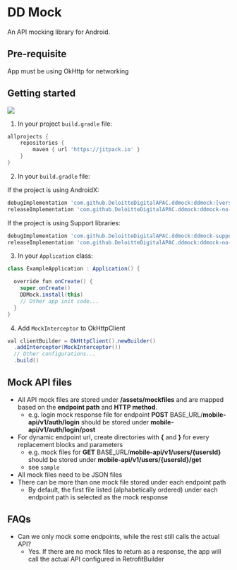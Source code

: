# DD Mock

An API mocking library for Android.

## Pre-requisite

App must be using OkHttp for networking

## Getting started

[![](https://jitpack.io/v/DeloitteDigitalAPAC/ddmock.svg)](https://jitpack.io/#DeloitteDigitalAPAC/ddmock)

1. In your project `build.gradle` file:

```groovy
allprojects {
    repositories {
        maven { url 'https://jitpack.io' }
    }
}
```

2. In your `build.gradle` file:

If the project is using AndroidX:

```groovy
debugImplementation 'com.github.DeloitteDigitalAPAC.ddmock:ddmock:[version]'
releaseImplementation 'com.github.DeloitteDigitalAPAC.ddmock:ddmock-no-op:[version]'
```

If the project is using Support libraries:

```groovy
debugImplementation 'com.github.DeloitteDigitalAPAC.ddmock:ddmock-support:[version]'
releaseImplementation 'com.github.DeloitteDigitalAPAC.ddmock:ddmock-no-op-support:[version]'
```

3. In your `Application` class:

```java
class ExampleApplication : Application() {

  override fun onCreate() {
    super.onCreate()
    DDMock.install(this)
    // Other app init code...
  }
}
```

4. Add `MockInterceptor` to OkHttpClient

```java
val clientBuilder = OkHttpClient().newBuilder()
  .addInterceptor(MockInterceptor())
  // Other configurations...
  .build()
```


## Mock API files

* All API mock files are stored under __/assets/mockfiles__ and are mapped based on the __endpoint path__ and __HTTP method__.
  * e.g. login mock response file for endpoint __POST__ BASE_URL/__mobile-api/v1/auth/login__ should be stored under __mobile-api/v1/auth/login/post__
* For dynamic endpoint url, create directories with __{__ and __}__ for every replacement blocks and parameters
  * e.g. mock files for __GET__ BASE_URL/__mobile-api/v1/users/{usersId}__ should be stored under __mobile-api/v1/users/{usersId}/get__
  * see `sample`
* All mock files need to be JSON files
* There can be more than one mock file stored under each endpoint path
  * By default, the first file listed (alphabetically ordered) under each endpoint path is selected as the mock response

## FAQs

* Can we only mock some endpoints, while the rest still calls the actual API?
  * Yes. If there are no mock files to return as a response, the app will call the actual API configured in RetrofitBuilder
